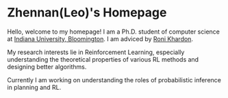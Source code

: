 # Zhennan(Leo)'s Homepage

Hello, welcome to my homepage! I am a Ph.D. student of computer science at [Indiana University, Bloomington](https://luddy.indiana.edu). I am adviced by [Roni Khardon](http://homes.sice.indiana.edu/rkhardon/). 

My research interests lie in Reinforcement Learning, especially understanding the theoretical properties of various RL methods
and designing better algorithms.

Currently I am working on understanding the roles of probabilistic inference in planning and RL.
